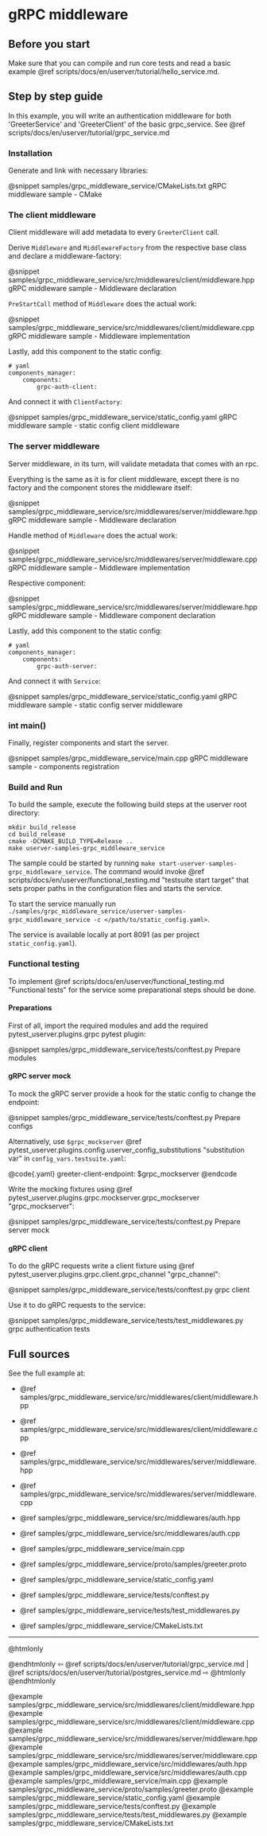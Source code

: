 # gRPC middleware

## Before you start

Make sure that you can compile and run core tests and read a basic example
@ref scripts/docs/en/userver/tutorial/hello_service.md.

## Step by step guide

In this example, you will write an authentication middleware for both
'GreeterService' and 'GreeterClient' of the basic grpc_service. 
See @ref scripts/docs/en/userver/tutorial/grpc_service.md

### Installation

Generate and link with necessary libraries:

@snippet samples/grpc_middleware_service/CMakeLists.txt  gRPC middleware sample - CMake

### The client middleware

Client middleware will add metadata to every `GreeterClient` call.

Derive `Middleware` and `MiddlewareFactory` from the respective base class and declare a middleware-factory:

@snippet samples/grpc_middleware_service/src/middlewares/client/middleware.hpp gRPC middleware sample - Middleware declaration

`PreStartCall` method of `Middleware` does the actual work:

@snippet samples/grpc_middleware_service/src/middlewares/client/middleware.cpp gRPC middleware sample - Middleware implementation

Lastly, add this component to the static config:

```
# yaml
components_manager:
    components:
        grpc-auth-client:
```

And connect it with `ClientFactory`:

@snippet samples/grpc_middleware_service/static_config.yaml gRPC middleware sample - static config client middleware


### The server middleware

Server middleware, in its turn, will validate metadata that comes with an rpc.

Everything is the same as it is for client middleware, except there is no
factory and the component stores the middleware itself:

@snippet samples/grpc_middleware_service/src/middlewares/server/middleware.hpp gRPC middleware sample - Middleware declaration

Handle method of `Middleware` does the actual work:

@snippet samples/grpc_middleware_service/src/middlewares/server/middleware.cpp gRPC middleware sample - Middleware implementation

Respective component:

@snippet samples/grpc_middleware_service/src/middlewares/server/middleware.hpp gRPC middleware sample - Middleware component declaration

Lastly, add this component to the static config:

```
# yaml
components_manager:
    components:
        grpc-auth-server:
```

And connect it with `Service`:

@snippet samples/grpc_middleware_service/static_config.yaml gRPC middleware sample - static config server middleware


### int main()

Finally, register components and start the server.

@snippet samples/grpc_middleware_service/main.cpp gRPC middleware sample - components registration


### Build and Run

To build the sample, execute the following build steps at the userver root
directory:

```
mkdir build_release
cd build_release
cmake -DCMAKE_BUILD_TYPE=Release ..
make userver-samples-grpc_middleware_service
```

The sample could be started by running
`make start-userver-samples-grpc_middleware_service`. The command would invoke
@ref scripts/docs/en/userver/functional_testing.md "testsuite start target" that sets proper
paths in the configuration files and starts the service.

To start the service manually run
`./samples/grpc_middleware_service/userver-samples-grpc_middleware_service -c </path/to/static_config.yaml>`.

The service is available locally at port 8091 (as per project `static_config.yaml`).


### Functional testing
To implement @ref scripts/docs/en/userver/functional_testing.md "Functional tests" for the
service some preparational steps should be done.


#### Preparations
First of all, import the required modules and add the required
pytest_userver.plugins.grpc pytest plugin:

@snippet samples/grpc_middleware_service/tests/conftest.py  Prepare modules


#### gRPC server mock

To mock the gRPC server provide a hook for the static config to change
the endpoint:

@snippet samples/grpc_middleware_service/tests/conftest.py  Prepare configs

Alternatively, use `$grpc_mockserver`
@ref pytest_userver.plugins.config.userver_config_substitutions "substitution var"
in `config_vars.testsuite.yaml`:

@code{.yaml}
greeter-client-endpoint: $grpc_mockserver
@endcode

Write the mocking fixtures using @ref pytest_userver.plugins.grpc.mockserver.grpc_mockserver "grpc_mockserver":

@snippet samples/grpc_middleware_service/tests/conftest.py  Prepare server mock


#### gRPC client

To do the gRPC requests write a client fixture using
@ref pytest_userver.plugins.grpc.client.grpc_channel "grpc_channel":

@snippet samples/grpc_middleware_service/tests/conftest.py  grpc client

Use it to do gRPC requests to the service:

@snippet samples/grpc_middleware_service/tests/test_middlewares.py  grpc authentication tests


## Full sources

See the full example at:

* @ref samples/grpc_middleware_service/src/middlewares/client/middleware.hpp
* @ref samples/grpc_middleware_service/src/middlewares/client/middleware.cpp

* @ref samples/grpc_middleware_service/src/middlewares/server/middleware.hpp
* @ref samples/grpc_middleware_service/src/middlewares/server/middleware.cpp

* @ref samples/grpc_middleware_service/src/middlewares/auth.hpp
* @ref samples/grpc_middleware_service/src/middlewares/auth.cpp

* @ref samples/grpc_middleware_service/main.cpp
* @ref samples/grpc_middleware_service/proto/samples/greeter.proto
* @ref samples/grpc_middleware_service/static_config.yaml
* @ref samples/grpc_middleware_service/tests/conftest.py
* @ref samples/grpc_middleware_service/tests/test_middlewares.py
* @ref samples/grpc_middleware_service/CMakeLists.txt

----------

@htmlonly <div class="bottom-nav"> @endhtmlonly
⇦ @ref scripts/docs/en/userver/tutorial/grpc_service.md | @ref scripts/docs/en/userver/tutorial/postgres_service.md ⇨
@htmlonly </div> @endhtmlonly

@example samples/grpc_middleware_service/src/middlewares/client/middleware.hpp
@example samples/grpc_middleware_service/src/middlewares/client/middleware.cpp
@example samples/grpc_middleware_service/src/middlewares/server/middleware.hpp
@example samples/grpc_middleware_service/src/middlewares/server/middleware.cpp
@example samples/grpc_middleware_service/src/middlewares/auth.hpp
@example samples/grpc_middleware_service/src/middlewares/auth.cpp
@example samples/grpc_middleware_service/main.cpp
@example samples/grpc_middleware_service/proto/samples/greeter.proto
@example samples/grpc_middleware_service/static_config.yaml
@example samples/grpc_middleware_service/tests/conftest.py
@example samples/grpc_middleware_service/tests/test_middlewares.py
@example samples/grpc_middleware_service/CMakeLists.txt

